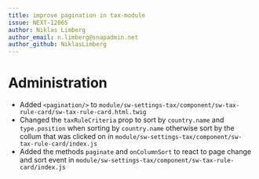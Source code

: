 ```yaml
---
title: improve pagination in tax-module
issue: NEXT-12065 
author: Niklas Limberg
author_email: n.limberg@snapadmin.net 
author_github: NiklasLimberg
---
```

# Administration
* Added `<pagination/>` to `module/sw-settings-tax/component/sw-tax-rule-card/sw-tax-rule-card.html.twig`
* Changed the `taxRuleCriteria` prop to sort by `country.name` and `type.position` when sorting by `country.name` otherwise sort by the collum that was clicked on in `module/sw-settings-tax/component/sw-tax-rule-card/index.js`
* Added the methods `paginate` and `onColumnSort` to react to page change and sort event in `module/sw-settings-tax/component/sw-tax-rule-card/index.js`
